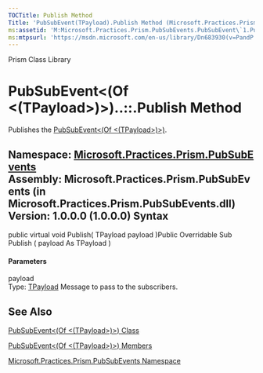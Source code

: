 ```yaml
---
TOCTitle: Publish Method
Title: 'PubSubEvent(TPayload).Publish Method (Microsoft.Practices.Prism.PubSubEvents)'
ms:assetid: 'M:Microsoft.Practices.Prism.PubSubEvents.PubSubEvent\`1.Publish(\`0)'
ms:mtpsurl: 'https://msdn.microsoft.com/en-us/library/Dn683930(v=PandP.50)'
---
```


Prism Class Library

PubSubEvent&lt;(Of &lt;(TPayload&gt;)&gt;)..::.Publish Method
=============================================================

Publishes the [PubSubEvent&lt;(Of &lt;(TPayload&gt;)&gt;)](https://msdn.microsoft.com/t:microsoft.practices.prism.pubsubevents.pubsubevent%601).

**Namespace:** [Microsoft.Practices.Prism.PubSubEvents](https://msdn.microsoft.com/n:microsoft.practices.prism.pubsubevents)
**Assembly:** Microsoft.Practices.Prism.PubSubEvents (in Microsoft.Practices.Prism.PubSubEvents.dll) Version: 1.0.0.0 (1.0.0.0)
Syntax
------

<span id="syntaxToggle"></span>public virtual void Publish( TPayload payload )Public Overridable Sub Publish ( payload As TPayload )
#### Parameters

payload  
Type: [TPayload](https://msdn.microsoft.com/t:microsoft.practices.prism.pubsubevents.pubsubevent%601)
Message to pass to the subscribers.

See Also
--------

<span id="seeAlsoToggle"></span>
[PubSubEvent&lt;(Of &lt;(TPayload&gt;)&gt;) Class](https://msdn.microsoft.com/t:microsoft.practices.prism.pubsubevents.pubsubevent%601)

[PubSubEvent&lt;(Of &lt;(TPayload&gt;)&gt;) Members](https://msdn.microsoft.com/allmembers.t:microsoft.practices.prism.pubsubevents.pubsubevent%601)

[Microsoft.Practices.Prism.PubSubEvents Namespace](https://msdn.microsoft.com/n:microsoft.practices.prism.pubsubevents)
